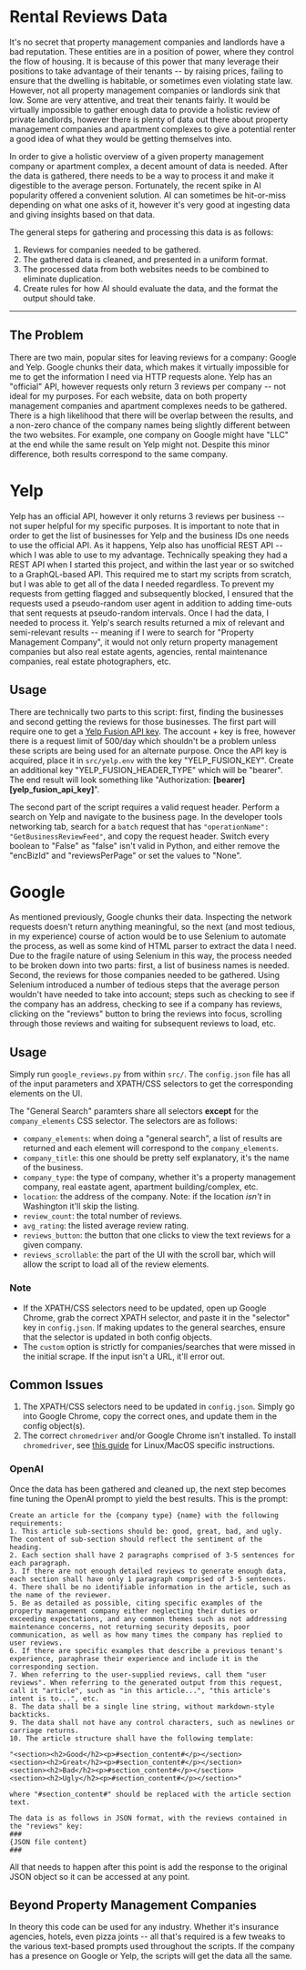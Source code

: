 # Rental Reviews Data

It's no secret that property management companies and landlords have a bad reputation. These entities are in a position of power, where they control the flow of housing. It is because of this power
that many leverage their positions to take advantage of their tenants -- by raising prices, failing to ensure that the dwelling is habitable, or sometimes even violating state law. However, not all 
property management companies or landlords sink that low. Some are very attentive, and treat their tenants fairly. It would be virtually impossible to gather enough data to provide a holistic review
of private landlords, however there is plenty of data out there about property management companies and apartment complexes to give a potential renter a good idea of what they would be getting 
themselves into. 

In order to give a holistic overview of a given property management company or apartment complex, a decent amount of data is needed. After the data is gathered, there needs to be a way to process it
and make it digestible to the average person. Fortunately, the recent spike in AI popularity offered a convenient solution. AI can sometimes be hit-or-miss depending on what one asks of it, however
it's very good at ingesting data and giving insights based on that data. 

The general steps for gathering and processing this data is as follows:

1. Reviews for companies needed to be gathered. 
2. The gathered data is cleaned, and presented in a uniform format. 
3. The processed data from both websites needs to be combined to eliminate duplication. 
4. Create rules for how AI should evaluate the data, and the format the output should take.

---

## The Problem

There are two main, popular sites for leaving reviews for a company: Google and Yelp. Google chunks their data, which makes it virtually impossible for me to get the information I need via HTTP requests alone. Yelp has an "official" API, however requests only return 3 reviews per company -- not ideal for my purposes. For each website, data on both property management companies and apartment complexes needs to be gathered. There is a high likelihood that there will be overlap between the results, and a non-zero chance of the company names being slightly different between the two websites. For example, one company on Google might have "LLC" at the end while the same result on Yelp might not. Despite this minor difference, both results correspond to the same company.

# Yelp

Yelp has an official API, however it only returns 3 reviews per business -- not super helpful for my specific purposes. It is important to note that in order to get the list of businesses for Yelp and the business IDs one needs to use the official API. As it happens, Yelp also has unofficial REST API -- which I was able to use to my advantage. Technically speaking they had a REST API when I started this project, and within the last year or so switched to a GraphQL-based API. This required me to start my scripts from scratch, but I was able to get all of the data I needed regardless. To prevent my requests from getting flagged and subsequently blocked, I ensured that the requests used a pseudo-random user agent in addition to adding time-outs that sent requests at pseudo-random intervals. Once I had the data, I needed to process it. Yelp's search results returned a mix of relevant and semi-relevant results -- meaning if I were to search for "Property Management Company", it would not only return property management companies but also real estate agents, agencies, rental maintenance companies, real estate photographers, etc. 

## Usage

There are technically two parts to this script: first, finding the businesses and second getting the reviews for those businesses. The first part will require one to get a [Yelp Fusion API key](https://fusion.yelp.com/). The account + key is free, however there is a request limit of 500/day which shouldn't be a problem unless these scripts are being used for an alternate purpose. Once the API key is acquired, place it in `src/yelp.env` with the key "YELP_FUSION_KEY". Create an additional key "YELP_FUSION_HEADER_TYPE" which will be "bearer". The end result will look something like "Authorization: **\[bearer\]** **\[yelp_fusion_api_key\]**". 

The second part of the script requires a valid request header. Perform a search on Yelp and navigate to the business page. In the developer tools networking tab, search for a `batch` request that has `"operationName": "GetBusinessReviewFeed"`, and copy the request header. Switch every boolean to "False" as "false" isn't valid in Python, and either remove the "encBizId" and "reviewsPerPage" or set the values to "None". 


# Google

As mentioned previously, Google chunks their data. Inspecting the network requests doesn't return anything meaningful, so the next (and most tedious, in my experience) course of action would be to use Selenium to automate the process, as well as some kind of HTML parser to extract the data I need. Due to the fragile nature of using Selenium in this way, the process needed to be broken down into two parts: first, a list of business names is needed. Second, the reviews for those companies needed to be gathered. Using Selenium introduced a number of tedious steps that the average person wouldn't have needed to take into account; steps such as checking to see if the company has an address, checking to see if a company has reviews, clicking on the "reviews" button to bring the reviews into focus, scrolling through those reviews and waiting for subsequent reviews to load, etc. 

## Usage

Simply run `google_reviews.py` from within `src/`. The `config.json` file has all of the input parameters and XPATH/CSS selectors to get the corresponding elements on the UI. 

The "General Search" paramters share all selectors **except** for the `company_elements` CSS selector. The selectors are as follows:

* `company_elements`: when doing a "general search", a list of results are returned and each element will correspond to the `company_elements`. 
* `company_title`: this one should be pretty self explanatory, it's the name of the business. 
* `company_type`: the type of company, whether it's a property management company, real eastate agent, apartment building/complex, etc.
* `location`: the address of the company. Note: if the location *isn't* in Washington it'll skip the listing.
* `review_count`: the total number of reviews.
* `avg_rating`: the listed average review rating. 
* `reviews_button`: the button that one clicks to view the text reviews for a given company.
* `reviews_scrollable`: the part of the UI with the scroll bar, which will allow the script to load all of the review elements. 

### Note

* If the XPATH/CSS selectors need to be updated, open up Google Chrome, grab the correct XPATH selector, and paste it in the "selector" key in `config.json`. If making updates to the general searches, ensure that the selector is updated in both config objects. 
* The `custom` option is strictly for companies/searches that were missed in the initial scrape. If the input isn't a URL, it'll error out.

## Common Issues

1. The XPATH/CSS selectors need to be updated in `config.json`. Simply go into Google Chrome, copy the correct ones, and update them in the config object(s).
2. The correct `chromedriver` and/or Google Chrome isn't installed. To install `chromedriver`, see [this guide](https://skolo.online/documents/webscrapping/#pre-requisites) for Linux/MacOS specific instructions. 

#### 


### OpenAI

Once the data has been gathered and cleaned up, the next step becomes fine tuning the OpenAI prompt to yield the best results. This is the prompt:

```
Create an article for the {company type} {name} with the following requirements: 
1. This article sub-sections should be: good, great, bad, and ugly. The content of sub-section should reflect the sentiment of the heading.
2. Each section shall have 2 paragraphs comprised of 3-5 sentences for each paragraph.
3. If there are not enough detailed reviews to generate enough data, each section shall have only 1 paragraph comprised of 3-5 sentences.
4. There shall be no identifiable information in the article, such as the name of the reviewer.
5. Be as detailed as possible, citing specific examples of the property management company either neglecting their duties or exceeding expectations, and any common themes such as not addressing maintenance concerns, not returning security deposits, poor communication, as well as how many times the company has replied to user reviews.
6. If there are specific examples that describe a previous tenant's experience, paraphrase their experience and include it in the corresponding section.
7. When referring to the user-supplied reviews, call them "user reviews". When referring to the generated output from this request, call it "article", such as "in this article...", "this article's intent is to...", etc.
8. The data shall be a single line string, without markdown-style backticks.
9. The data shall not have any control characters, such as newlines or carriage returns. 
10. The article structure shall have the following template: 

"<section><h2>Good</h2><p>#section_content#</p></section>
<section><h2>Great</h2><p>#section_content#</p></section>
<section><h2>Bad</h2><p>#section_content#</p></section>
<section><h2>Ugly</h2><p>#section_content#</p></section>" 

where "#section_content#" should be replaced with the article section text. 

The data is as follows in JSON format, with the reviews contained in the "reviews" key: 
### 
{JSON file content} 
###
```

All that needs to happen after this point is add the response to the original JSON object so it can be accessed at any point. 

## Beyond Property Management Companies

In theory this code can be used for any industry. Whether it's insurance agencies, hotels, even pizza joints -- all that's required is a few tweaks to the various text-based prompts used throughout the scripts. If the company has a presence on Google or Yelp, the scripts will get the data all the same.
